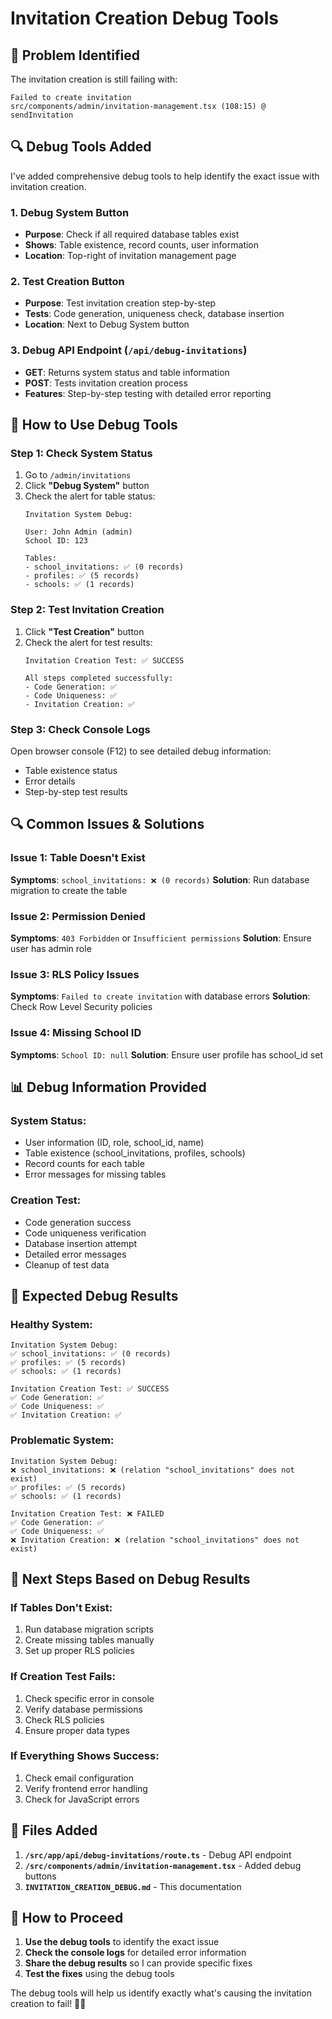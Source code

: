 # Invitation Creation Debug Tools

## 🚨 **Problem Identified**

The invitation creation is still failing with:

```
Failed to create invitation
src/components/admin/invitation-management.tsx (108:15) @ sendInvitation
```

## 🔍 **Debug Tools Added**

I've added comprehensive debug tools to help identify the exact issue with invitation creation.

### **1. Debug System Button**
- **Purpose**: Check if all required database tables exist
- **Shows**: Table existence, record counts, user information
- **Location**: Top-right of invitation management page

### **2. Test Creation Button**
- **Purpose**: Test invitation creation step-by-step
- **Tests**: Code generation, uniqueness check, database insertion
- **Location**: Next to Debug System button

### **3. Debug API Endpoint (`/api/debug-invitations`)**
- **GET**: Returns system status and table information
- **POST**: Tests invitation creation process
- **Features**: Step-by-step testing with detailed error reporting

## 🧪 **How to Use Debug Tools**

### **Step 1: Check System Status**
1. Go to `/admin/invitations`
2. Click **"Debug System"** button
3. Check the alert for table status:
   ```
   Invitation System Debug:
   
   User: John Admin (admin)
   School ID: 123
   
   Tables:
   - school_invitations: ✅ (0 records)
   - profiles: ✅ (5 records)
   - schools: ✅ (1 records)
   ```

### **Step 2: Test Invitation Creation**
1. Click **"Test Creation"** button
2. Check the alert for test results:
   ```
   Invitation Creation Test: ✅ SUCCESS
   
   All steps completed successfully:
   - Code Generation: ✅
   - Code Uniqueness: ✅
   - Invitation Creation: ✅
   ```

### **Step 3: Check Console Logs**
Open browser console (F12) to see detailed debug information:
- Table existence status
- Error details
- Step-by-step test results

## 🔍 **Common Issues & Solutions**

### **Issue 1: Table Doesn't Exist**
**Symptoms**: `school_invitations: ❌ (0 records)`
**Solution**: Run database migration to create the table

### **Issue 2: Permission Denied**
**Symptoms**: `403 Forbidden` or `Insufficient permissions`
**Solution**: Ensure user has admin role

### **Issue 3: RLS Policy Issues**
**Symptoms**: `Failed to create invitation` with database errors
**Solution**: Check Row Level Security policies

### **Issue 4: Missing School ID**
**Symptoms**: `School ID: null`
**Solution**: Ensure user profile has school_id set

## 📊 **Debug Information Provided**

### **System Status:**
- User information (ID, role, school_id, name)
- Table existence (school_invitations, profiles, schools)
- Record counts for each table
- Error messages for missing tables

### **Creation Test:**
- Code generation success
- Code uniqueness verification
- Database insertion attempt
- Detailed error messages
- Cleanup of test data

## 🚀 **Expected Debug Results**

### **Healthy System:**
```
Invitation System Debug:
✅ school_invitations: ✅ (0 records)
✅ profiles: ✅ (5 records)  
✅ schools: ✅ (1 records)

Invitation Creation Test: ✅ SUCCESS
✅ Code Generation: ✅
✅ Code Uniqueness: ✅
✅ Invitation Creation: ✅
```

### **Problematic System:**
```
Invitation System Debug:
❌ school_invitations: ❌ (relation "school_invitations" does not exist)
✅ profiles: ✅ (5 records)
✅ schools: ✅ (1 records)

Invitation Creation Test: ❌ FAILED
✅ Code Generation: ✅
✅ Code Uniqueness: ✅
❌ Invitation Creation: ❌ (relation "school_invitations" does not exist)
```

## 🔧 **Next Steps Based on Debug Results**

### **If Tables Don't Exist:**
1. Run database migration scripts
2. Create missing tables manually
3. Set up proper RLS policies

### **If Creation Test Fails:**
1. Check specific error in console
2. Verify database permissions
3. Check RLS policies
4. Ensure proper data types

### **If Everything Shows Success:**
1. Check email configuration
2. Verify frontend error handling
3. Check for JavaScript errors

## 📁 **Files Added**

1. **`/src/app/api/debug-invitations/route.ts`** - Debug API endpoint
2. **`/src/components/admin/invitation-management.tsx`** - Added debug buttons
3. **`INVITATION_CREATION_DEBUG.md`** - This documentation

## 🎯 **How to Proceed**

1. **Use the debug tools** to identify the exact issue
2. **Check the console logs** for detailed error information
3. **Share the debug results** so I can provide specific fixes
4. **Test the fixes** using the debug tools

The debug tools will help us identify exactly what's causing the invitation creation to fail! 🕵️‍♂️

